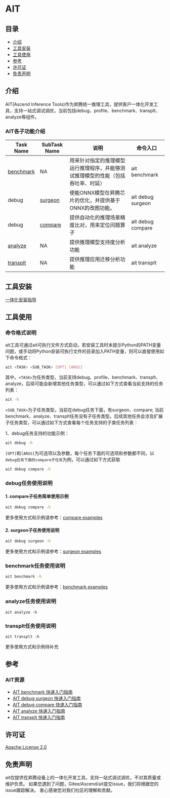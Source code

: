#  AIT

## 目录
- [介绍](#介绍)
- [工具安装](#工具安装)
- [工具使用](#工具使用)
- [参考](#参考)
- [许可证](#许可证)
- [免责声明](#免责声明)

## 介绍
AIT(Ascend Inference Tools)作为昇腾统一推理工具，提供客户一体化开发工具，支持一站式调试调优，当前包括debug、profile、benchmark、transplt、analyze等组件。

### AIT各子功能介绍
| Task Name     | SubTask Name | 说明                                                                        | 命令入口 |
| ------------- | ------------ | --------------------------------------------------------------------------- | -------- |
| [benchmark](docs/benchmark/README.md)     | NA           | 用来针对指定的推理模型运行推理程序，并能够测试推理模型的性能（包括吞吐率、时延）   | ait benchmark |
| debug     | [surgeon](docs/debug/surgeon/README.md)           | 使能ONNX模型在昇腾芯片的优化，并提供基于ONNX的改图功能。   | ait debug surgeon |
| debug     | [compare](docs/debug/compare/README.md)           | 提供自动化的推理场景精度比对，用来定位问题算子   | ait debug compare |
| [analyze](components/analyze/README.md)     | NA           | 提供推理模型支持度分析功能   | ait analyze |
| [transplt](components/transplt/README.md)    | NA           | 提供推理应用迁移分析功能   | ait transplt |


## 工具安装
[一体化安装指导](docs/install/README.md) 


## 工具使用

### 命令格式说明

ait工具可通过ait可执行文件方式启动，若安装工具时未提示Python的PATH变量问题，或手动将Python安装可执行文件的目录加入PATH变量，则可以直接使用如下命令格式：

```bash
ait <TASK> <SUB_TASK> [OPT] [ARGS]
```


其中，```<TASK>```为任务类型，当前支持debug、profile、benchmark、transplt、analyze，后续可能会新增其他任务类型，可以通过如下方式查看当前支持的任务列表：

```bash
ait -h
```

```<SUB_TASK>```为子任务类型，当前在debug任务下面，有surgeon、compare;
当前benchmark、analyze、transplt任务没有子任务类型。后续其他任务会涉及扩展子任务类型，可以通过如下方式查看每个任务支持的子类任务列表：

1、debug任务支持的功能示例：

```bash
ait debug -h
```


```[OPT]```和```[ARGS]```为可选项以及参数，每个任务下面的可选项和参数都不同，以```debug任务下面的compare子任务```为例，可以通过如下方式获取


```bash
ait debug compare -h
```

### debug任务使用说明

#### 1. compare子任务简单使用示例
```bash
ait debug compare -h
```

更多使用方式和示例请参考：[compare examples](examples/cli/debug/compare/)

#### 2. surgeon子任务使用说明
```bash
ait debug surgeon -h
```

更多使用方式和示例请参考：[surgeon examples](examples/cli/debug/surgeon/)


### benchmark任务使用说明
```bash
ait benchmark -h
```

更多使用方式和示例请参考：[benchmark examples](examples/cli/benchmark/)

### analyze任务使用说明

```shell
ait analyze -h
```

### transplt任务使用说明

```shell
ait transplt -h
```

更多使用方式和示例待补充


## 参考

### AIT资源

* [AIT benchmark 快速入门指南](docs/benchmark/README.md)
* [AIT debug surgeon 快速入门指南](docs/debug/surgeon/README.md)
* [AIT debug compare 快速入门指南](docs/debug/compare/README.md)
* [AIT analyze 快速入门指南](components/analyze/README.md)
* [AIT transplt 快速入门指南](components/transplt/README.md)


## 许可证

[Apache License 2.0](LICENSE)


## 免责声明

ait仅提供在昇腾设备上的一体化开发工具，支持一站式调试调优，不对其质量或维护负责。
如果您遇到了问题，Gitee/Ascend/ait提交issue，我们将根据您的issue跟踪解决。
衷心感谢您对我们社区的理解和贡献。

